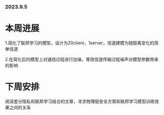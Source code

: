 ### 2023.9.5
# 本周进展
1.简化了联邦学习的模型，设计为20client，1server，信道建模为随距离变化的简单信道

2.在简化后的模型上对通信过程进行加噪，等效信道传输过程噪声对模型参数带来的影响
# 下周安排
阅读差分隐私和联邦学习结合的文章，寻求物理层安全方案和联邦学习模型训练效果之间的关系
